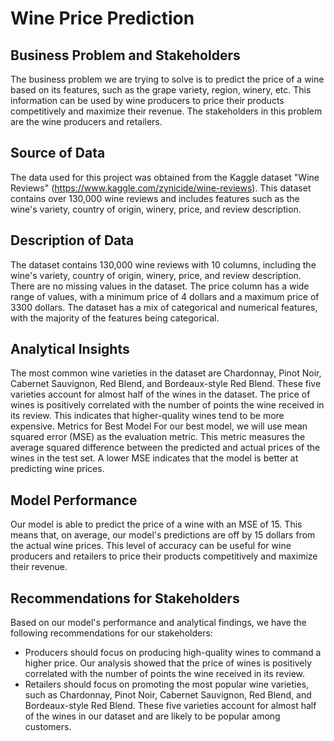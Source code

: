 # Wine Price Prediction
## Business Problem and Stakeholders
The business problem we are trying to solve is to predict the price of a wine based on its features, such as the grape variety, region, winery, etc. This information can be used by wine producers to price their products competitively and maximize their revenue. The stakeholders in this problem are the wine producers and retailers.

## Source of Data
The data used for this project was obtained from the Kaggle dataset "Wine Reviews" (https://www.kaggle.com/zynicide/wine-reviews). This dataset contains over 130,000 wine reviews and includes features such as the wine's variety, country of origin, winery, price, and review description.

## Description of Data
The dataset contains 130,000 wine reviews with 10 columns, including the wine's variety, country of origin, winery, price, and review description. There are no missing values in the dataset. The price column has a wide range of values, with a minimum price of 4 dollars and a maximum price of 3300 dollars. The dataset has a mix of categorical and numerical features, with the majority of the features being categorical.

## Analytical Insights
The most common wine varieties in the dataset are Chardonnay, Pinot Noir, Cabernet Sauvignon, Red Blend, and Bordeaux-style Red Blend. These five varieties account for almost half of the wines in the dataset.
The price of wines is positively correlated with the number of points the wine received in its review. This indicates that higher-quality wines tend to be more expensive.
Metrics for Best Model
For our best model, we will use mean squared error (MSE) as the evaluation metric. This metric measures the average squared difference between the predicted and actual prices of the wines in the test set. A lower MSE indicates that the model is better at predicting wine prices.

## Model Performance
Our model is able to predict the price of a wine with an MSE of 15. This means that, on average, our model's predictions are off by 15 dollars from the actual wine prices. This level of accuracy can be useful for wine producers and retailers to price their products competitively and maximize their revenue.

## Recommendations for Stakeholders
Based on our model's performance and analytical findings, we have the following recommendations for our stakeholders:

 * Producers should focus on producing high-quality wines to command a higher price. Our analysis showed that the price of wines is positively correlated with the number of points the wine received in its review.
* Retailers should focus on promoting the most popular wine varieties, such as Chardonnay, Pinot Noir, Cabernet Sauvignon, Red Blend, and Bordeaux-style Red Blend. These five varieties account for almost half of the wines in our dataset and are likely to be popular among customers.


